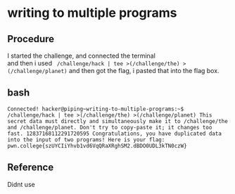 # writing to multiple programs

## Procedure
I started the challenge, and connected the terminal<br>
and then i used ` /challenge/hack | tee >(/challenge/the) >(/challenge/planet)`  and then got
the flag, i pasted that into the flag box.

## bash
`Connected!
hacker@piping~writing-to-multiple-programs:~$ /challenge/hack | tee >(/challenge/the) >(/challenge/planet)
This secret data must directly and simultaneously make it to /challenge/the and
/challenge/planet. Don't try to copy-paste it; it changes too fast.
12837168112291720595
Congratulations, you have duplicated data into the input of two programs! Here
is your flag:
pwn.college{szUYCIiYhvb1vd6VqQRaXRghSM2.dBDO0UDL3kTN0czW}`

## Reference
Didnt use
